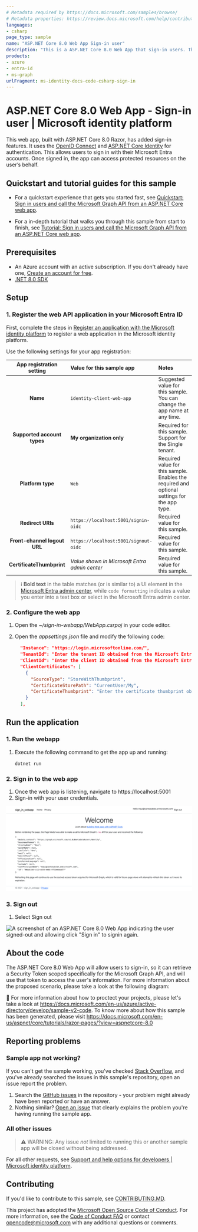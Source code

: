 ```yaml
---
# Metadata required by https://docs.microsoft.com/samples/browse/
# Metadata properties: https://review.docs.microsoft.com/help/contribute/samples/process/onboarding?branch=main#add-metadata-to-readme
languages:
- csharp
page_type: sample
name: "ASP.NET Core 8.0 Web App Sign-in user"
description: "This is a ASP.NET Core 8.0 Web App that sign-in users. The code in this sample is used by one or more articles on docs.microsoft.com."
products:
- azure
- entra-id
- ms-graph
urlFragment: ms-identity-docs-code-csharp-sign-in
---
```


# ASP.NET Core 8.0 Web App - Sign-in user | Microsoft identity platform

This web app, built with ASP.NET Core 8.0 Razor, has added sign-in features. It uses the [OpenID Connect](https://docs.microsoft.com/en-us/entra/identity-platform/v2-protocols-oidc) and [ASP.NET Core Identity](https://docs.microsoft.com/en-us/aspnet/core/security/authentication/identity?view=aspnetcore-8.0) for authentication. This allows users to sign in with their Microsoft Entra accounts. Once signed in, the app can access protected resources on the user’s behalf.

## Quickstart and tutorial guides for this sample

- For a quickstart experience that gets you started fast, see [Quickstart: Sign in users and call the Microsoft Graph API from an ASP.NET Core web app](https://learn.microsoft.com/entra/identity-platform/quickstart-web-app-dotnet-core-sign-in).

- For a in-depth tutorial that walks you through this sample from start to finish, see [Tutorial: Sign in users and call the Microsoft Graph API from an ASP.NET Core web app](https://docs.microsoft.com/entra/identity-platform/tutorial-web-app-dotnet-register-app).

## Prerequisites

- An Azure account with an active subscription. If you don't already have one, [Create an account for free](https://azure.microsoft.com/free/?WT.mc_id=A261C142F).
- [.NET 8.0 SDK](https://dotnet.microsoft.com/download)

## Setup

### 1. Register the web API application in your Microsoft Entra ID

First, complete the steps in [Register an application with the Microsoft identity platform](https://docs.microsoft.com/entra/identity-platform/tutorial-web-app-dotnet-register-app) to register a web application in the Microsoft identity platform.

Use the following settings for your app registration:

| App registration <br/> setting | Value for this sample app                          | Notes                                                                                                       |
|:------------------------------:|:---------------------------------------------------|:------------------------------------------------------------------------------------------------------------|
| **Name**                      | `identity-client-web-app`                          | Suggested value for this sample. <br/> You can change the app name at any time.                           |
| **Supported account types**   | **My organization only**                           | Required for this sample. <br/> Support for the Single tenant.                         |
| **Platform type**             | `Web`                                              | Required value for this sample. <br/> Enables the required and optional settings for the app type.               |
| **Redirect URIs**             | `https://localhost:5001/signin-oidc`               | Required value for this sample.|
| **Front-channel logout URL**  | `https://localhost:5001/signout-oidc`              | Required value for this sample.|
| **CertificateThumbprint**     | _Value shown in Microsoft Entra admin center_      | Required value for this sample.|

> :information_source: **Bold text** in the table matches (or is similar to) a UI element in the [Microsoft Entra admin center](https://entra.microsoft.com/#home), while `code formatting` indicates a value you enter into a text box or select in the Microsoft Entra admin center.

### 2. Configure the web app

1. Open the _~/sign-in-webapp/WebApp.csrpoj_ in your code editor.
1. Open the _appsettings.json_ file and modify the following code:

    ```json
      "Instance": "https://login.microsoftonline.com/",
      "TenantId": "Enter the tenant ID obtained from the Microsoft Entra admin center",
      "ClientId": "Enter the client ID obtained from the Microsoft Entra admin center",
      "ClientCertificates": [
        {
          "SourceType": "StoreWithThumbprint",
          "CertificateStorePath": "CurrentUser/My",
          "CertificateThumbprint": "Enter the certificate thumbprint obtained the Microsoft Entra admin center"
        }   
      ],
    ```

## Run the application

### 1. Run the webapp

1. Execute the following command to get the app up and running:

   ```bash
   dotnet run
   ```

### 2. Sign in to the web app

1. Once the web app is listening, navigate to https://localhost:5001
1. Sign-in with your user credentials.

![A screenshot of an ASP.NET Core 8.0 Web App displaying a response from Microsoft Graph.](./media/app-signedin.png)

### 3. Sign out

1. Select Sign out

![A screenshot of an ASP.NET Core 8.0 Web App indicating the user signed-out and allowing click "Sign in" to signin again.](./app-signedout.png)

## About the code

The ASP.NET Core 8.0 Web App will allow users to sign-in, so it can retrieve a Security Token scoped specifically for the Microsoft Graph API, and will use that token to access the user's information. For more information about the proposed scenario, please take a look at the following diagram:

:link: For more information about how to proctect your projects, please let's take a look at https://docs.microsoft.com/en-us/azure/active-directory/develop/sample-v2-code. To know more about how this sample has been generated, please visit https://docs.microsoft.com/en-us/aspnet/core/tutorials/razor-pages/?view=aspnetcore-8.0

## Reporting problems

### Sample app not working?

If you can't get the sample working, you've checked [Stack Overflow](http://stackoverflow.com/questions/tagged/msal), and you've already searched the issues in this sample's repository, open an issue report the problem.

1. Search the [GitHub issues](../../issues) in the repository - your problem might already have been reported or have an answer.
1. Nothing similar? [Open an issue](../../issues/new) that clearly explains the problem you're having running the sample app.

### All other issues

> :warning: WARNING: Any issue _not_ limited to running this or another sample app will be closed without being addressed.

For all other requests, see [Support and help options for developers | Microsoft identity platform](https://docs.microsoft.com/azure/active-directory/develop/developer-support-help-options).

## Contributing

If you'd like to contribute to this sample, see [CONTRIBUTING.MD](/CONTRIBUTING.md).

This project has adopted the [Microsoft Open Source Code of Conduct](https://opensource.microsoft.com/codeofconduct/). For more information, see the [Code of Conduct FAQ](https://opensource.microsoft.com/codeofconduct/faq/) or contact [opencode@microsoft.com](mailto:opencode@microsoft.com) with any additional questions or comments.
